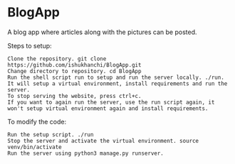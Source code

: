# BlogApp
A blog app where articles along with the pictures can be posted.

Steps to setup:

    Clone the repository. git clone https://github.com/ishukhanchi/BlogApp.git
    Change directory to repository. cd BlogApp 
    Run the shell script run to setup and run the server locally. ./run. It will setup a virtual environment, install requirements and run the server.
    To stop serving the website, press ctrl+c.
    If you want to again run the server, use the run script again, it won't setup virtual environment again and install requirements.

To modify the code:

    Run the setup script. ./run
    Stop the server and activate the virtual environment. source venv/bin/activate
    Run the server using python3 manage.py runserver.
    
    
